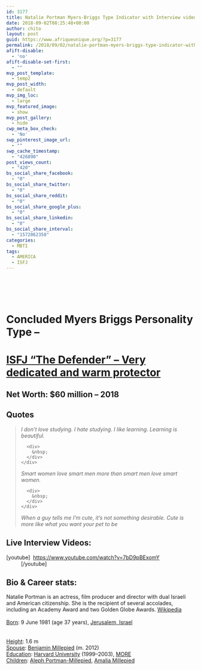 ```yaml
---
id: 3177
title: Natalie Portman Myers-Briggs Type Indicator with Interview videos, career stats and Net Worth
date: 2018-09-02T08:25:48+00:00
author: chito
layout: post
guid: https://www.afriqueunique.org/?p=3177
permalink: /2018/09/02/natalie-portman-myers-briggs-type-indicator-with-interview-videos-career-stats-and-net-worth/
afift-disable:
  - 'no'
afift-disable-set-first:
  - ""
mvp_post_template:
  - temp2
mvp_post_width:
  - default
mvp_img_loc:
  - large
mvp_featured_image:
  - show
mvp_post_gallery:
  - hide
cwp_meta_box_check:
  - 'No'
swp_pinterest_image_url:
  - ""
swp_cache_timestamp:
  - "426890"
post_views_count:
  - "420"
bs_social_share_facebook:
  - "0"
bs_social_share_twitter:
  - "0"
bs_social_share_reddit:
  - "0"
bs_social_share_google_plus:
  - "0"
bs_social_share_linkedin:
  - "0"
bs_social_share_interval:
  - "1572062350"
categories:
  - MBTI
tags:
  - AMERICA
  - ISFJ
---
```

# &nbsp;

# Concluded Myers Briggs Personality Type &#8211;&nbsp;

# [ISFJ &#8220;The Defender&#8221; &#8211; Very dedicated and warm protector](https://www.afriqueunique.org/portrait-of-an-isfj-introverted-sensing-feeling-judging-introverted-sensing-with-extraverted-feeling/)

## Net Worth: **$60 million &#8211; 2018**

## Quotes

> <div data-mh="-1">
>   <div class="YwqY0">
>     <div class="OTnkWc kno-fb-ctx" data-ved="2ahUKEwiZ0Y7y75vdAhUSzhoKHeVNAuIQhFsoADABegQICBAE">
>       <div class="Qynugf">
>         <i>I don&#8217;t love studying. I hate studying. I like learning. Learning is beautiful.</i>
>       </div>
>       
>       <div>
>         &nbsp;
>       </div>
>     </div>
>   </div>
> </div>
> 
> <div data-mh="-1">
>   <div class="dH80Y">
>     <div class="OTnkWc kno-fb-ctx" data-ved="2ahUKEwiZ0Y7y75vdAhUSzhoKHeVNAuIQhFsoATABegQICBAF">
>       <div class="Qynugf">
>         <i>Smart women love smart men more than smart men love smart women.</i>
>       </div>
>       
>       <div>
>         &nbsp;
>       </div>
>     </div>
>   </div>
> </div>
> 
> <div data-mh="-1">
>   <div class="dH80Y">
>     <div class="OTnkWc kno-fb-ctx" data-ved="2ahUKEwiZ0Y7y75vdAhUSzhoKHeVNAuIQhFsoAjABegQICBAG">
>       <div class="Qynugf">
>         <i>When a guy tells me I&#8217;m cute, it&#8217;s not something desirable. Cute is more like what you want your pet to be</i>
>       </div>
>     </div>
>   </div>
> </div>

## Live Interview Videos:

[youtube]&nbsp; https://www.youtube.com/watch?v=7bD9pBExomY&nbsp; &nbsp; &nbsp; &nbsp; &nbsp; &nbsp; &nbsp; &nbsp; &nbsp; &nbsp; &nbsp; &nbsp; &nbsp; &nbsp; &nbsp; &nbsp; &nbsp; [/youtube]

## Bio & Career stats:

<div class="mod" data-md="50" data-hveid="CAoQKA" data-ved="2ahUKEwjY15vp75vdAhVHWBoKHfvjByEQkCkoAjAXegQIChAo">
  <div class="hb8SAc kno-fb-ctx" data-hveid="CAoQKQ" data-ved="2ahUKEwjY15vp75vdAhVHWBoKHfvjByEQziAoADAXegQIChAp">
    <div class="r-iD4K8W5vp2Zg">
      <div class="kno-rdesc r-iYNV3P_6Zrgc" data-t="kno-desc-sh" data-rtid="iYNV3P_6Zrgc">
        <div>
          Natalie Portman is an actress, film producer and director with dual Israeli and American citizenship. She is the recipient of several accolades, including an Academy Award and two Golden Globe Awards.&nbsp;<a class="q ruhjFe NJLBac fl" href="https://en.wikipedia.org/wiki/Natalie_Portman" data-ved="2ahUKEwjY15vp75vdAhVHWBoKHfvjByEQmhMwF3oECAoQKg">Wikipedia</a>
        </div>
      </div>
    </div>
  </div>
</div>

<div class="mod" data-md="30" data-hveid="CAoQKw" data-ved="2ahUKEwjY15vp75vdAhVHWBoKHfvjByEQ6-0CKAMwGHoECAoQKw">
  &nbsp;
</div>

<div class="mod" data-attrid="kc:/people/person:born" data-md="1001" data-hveid="CAoQLA" data-ved="2ahUKEwjY15vp75vdAhVHWBoKHfvjByEQkCkoBDAZegQIChAs">
  <div class="Z1hOCe">
    <div class="zloOqf kno-fb-ctx" data-ved="2ahUKEwjY15vp75vdAhVHWBoKHfvjByEQyxMoADAZegQIChAt">
      <span class="w8qArf"><a class="fl" href="https://www.google.com/search?q=natalie+portman+born&stick=H4sIAAAAAAAAAOPgE-LQz9U3sMwxLtASy0620i9IzS_ISQVSRcX5eVZJ-UV5ADD2RMwkAAAA&sa=X&ved=2ahUKEwjY15vp75vdAhVHWBoKHfvjByEQ6BMoADAZegQIChAu" data-ved="2ahUKEwjY15vp75vdAhVHWBoKHfvjByEQ6BMoADAZegQIChAu">Born</a>:&nbsp;</span><span class="LrzXr kno-fv">9 June 1981 (age 37&nbsp;years),&nbsp;<a class="fl" href="https://www.google.com/search?q=Jerusalem&stick=H4sIAAAAAAAAAOPgE-LQz9U3sMwxLlACs0yMDeK1xLKTrfQLUvMLclKBVFFxfp5VUn5RHgB_jAliLgAAAA&sa=X&ved=2ahUKEwjY15vp75vdAhVHWBoKHfvjByEQmxMoATAZegQIChAv" data-ved="2ahUKEwjY15vp75vdAhVHWBoKHfvjByEQmxMoATAZegQIChAv">Jerusalem, Israel</a></span>
    </div>
  </div>
</div>

<div class="mod" data-attrid="kc:/search_engagement/highlight:claimable_by_collection" data-md="412">
  &nbsp;
</div>

<div class="mod" data-attrid="kc:/search_engagement/highlight:claimed_inactive" data-md="412">
  &nbsp;
</div>

<div class="mod" data-attrid="kc:/people/person:height" data-md="1001" data-hveid="CAoQMA" data-ved="2ahUKEwjY15vp75vdAhVHWBoKHfvjByEQkCkoBTAcegQIChAw">
  <div class="Z1hOCe">
    <div class="zloOqf kno-fb-ctx" data-ved="2ahUKEwjY15vp75vdAhVHWBoKHfvjByEQyxMoADAcegQIChAx">
      <span class="w8qArf"><a class="fl" href="https://www.google.com/search?q=natalie+portman+height&stick=H4sIAAAAAAAAAOPgE-LQz9U3sMwxLtCSyE620i9IzS_ISQVSRcX5eVYZqZnpGSUALMQ_FCYAAAA&sa=X&ved=2ahUKEwjY15vp75vdAhVHWBoKHfvjByEQ6BMoADAcegQIChAy" data-ved="2ahUKEwjY15vp75vdAhVHWBoKHfvjByEQ6BMoADAcegQIChAy">Height</a>:&nbsp;</span><span class="LrzXr kno-fv">1.6&nbsp;m</span>
    </div>
  </div>
</div>

<div class="mod" data-attrid="kc:/people/person:spouse" data-md="1001" data-hveid="CAoQMw" data-ved="2ahUKEwjY15vp75vdAhVHWBoKHfvjByEQkCkoBjAdegQIChAz">
  <div class="Z1hOCe">
    <div class="zloOqf kno-fb-ctx" data-ved="2ahUKEwjY15vp75vdAhVHWBoKHfvjByEQyxMoADAdegQIChA0">
      <span class="w8qArf"><a class="fl" href="https://www.google.com/search?q=natalie+portman+spouse&stick=H4sIAAAAAAAAAOPgE-LQz9U3sMwxLtCSyE620i9IzS_ISQVSRcX5eVbFBfmlxakALO1hLCYAAAA&sa=X&ved=2ahUKEwjY15vp75vdAhVHWBoKHfvjByEQ6BMoADAdegQIChA1" data-ved="2ahUKEwjY15vp75vdAhVHWBoKHfvjByEQ6BMoADAdegQIChA1">Spouse</a>:&nbsp;</span><span class="LrzXr kno-fv"><a class="fl" href="https://www.google.com/search?q=Benjamin+Millepied&stick=H4sIAAAAAAAAAOPgE-LQz9U3sMwxLlDiArGMKw2MC5K1JLKTrfQLUvMLclKBVFFxfp5VcUF-aXEqAKwqk1AyAAAA&sa=X&ved=2ahUKEwjY15vp75vdAhVHWBoKHfvjByEQmxMoATAdegQIChA2" data-ved="2ahUKEwjY15vp75vdAhVHWBoKHfvjByEQmxMoATAdegQIChA2">Benjamin Millepied</a>&nbsp;(m. 2012)</span>
    </div>
  </div>
</div>

<div class="mod" data-attrid="kc:/people/person:education" data-md="1001" data-hveid="CAoQNw" data-ved="2ahUKEwjY15vp75vdAhVHWBoKHfvjByEQkCkoBzAeegQIChA3">
  <div class="Z1hOCe">
    <div class="zloOqf kno-fb-ctx" data-ved="2ahUKEwjY15vp75vdAhVHWBoKHfvjByEQyxMoADAeegQIChA4">
      <span class="w8qArf"><a class="fl" href="https://www.google.com/search?q=natalie+portman+education&stick=H4sIAAAAAAAAAOPgE-LQz9U3sMwxLtCSzk620i9IzS_ISQVSRcX5eVapKaXJiSWZ-XkAXqRL0SkAAAA&sa=X&ved=2ahUKEwjY15vp75vdAhVHWBoKHfvjByEQ6BMoADAeegQIChA5" data-ved="2ahUKEwjY15vp75vdAhVHWBoKHfvjByEQ6BMoADAeegQIChA5">Education</a>:&nbsp;</span><span class="LrzXr kno-fv"><a class="fl" href="https://www.google.com/search?q=Harvard+University&stick=H4sIAAAAAAAAAOPgE-LQz9U3sMwxLlACs4yziyu1pLOTrfQLUvMLclKBVFFxfp5VakppcmJJZn4eAI-E8zgzAAAA&sa=X&ved=2ahUKEwjY15vp75vdAhVHWBoKHfvjByEQmxMoATAeegQIChA6" data-ved="2ahUKEwjY15vp75vdAhVHWBoKHfvjByEQmxMoATAeegQIChA6">Harvard University</a>&nbsp;(1999–2003),&nbsp;<a class="fl" href="https://www.google.com/search?q=natalie+portman+education&stick=H4sIAAAAAAAAAOPgE-LQz9U3sMwxLtCSzk620i9IzS_ISQVSRcX5eVapKaXJiSWZ-XkAXqRL0SkAAAA&sa=X&ved=2ahUKEwjY15vp75vdAhVHWBoKHfvjByEQ44YBKAIwHnoECAoQOw"><span class="SW5pqf">MORE</span></a></span>
    </div>
  </div>
</div>

<div class="mod" data-attrid="kc:/people/person:children" data-md="1001" data-hveid="CAoQPA" data-ved="2ahUKEwjY15vp75vdAhVHWBoKHfvjByEQkCkoCDAfegQIChA8">
  <div class="Z1hOCe">
    <div class="zloOqf kno-fb-ctx" data-ved="2ahUKEwjY15vp75vdAhVHWBoKHfvjByEQyxMoADAfegQIChA9">
      <span class="w8qArf"><a class="fl" href="https://www.google.com/search?q=natalie+portman+children&stick=H4sIAAAAAAAAAOPgE-LQz9U3sMwxLtCSyk620i9IzS_ISQVSRcX5eVbJGZk5KUWpeQB1AU-OKAAAAA&sa=X&ved=2ahUKEwjY15vp75vdAhVHWBoKHfvjByEQ6BMoADAfegQIChA-" data-ved="2ahUKEwjY15vp75vdAhVHWBoKHfvjByEQ6BMoADAfegQIChA-">Children</a>:&nbsp;</span><span class="LrzXr kno-fv"><a class="fl" href="https://www.google.com/search?q=Aleph+Portman-Millepied&stick=H4sIAAAAAAAAAOPgE-LQz9U3sMwxLlDiArGyjLIzig20pLKTrfQLUvMLclKBVFFxfp5VckZmTkpRah4AmP_p6DQAAAA&sa=X&ved=2ahUKEwjY15vp75vdAhVHWBoKHfvjByEQmxMoATAfegQIChA_" data-ved="2ahUKEwjY15vp75vdAhVHWBoKHfvjByEQmxMoATAfegQIChA_">Aleph Portman-Millepied</a>,&nbsp;<a class="fl" href="https://www.google.com/search?q=Amalia+Millepied&stick=H4sIAAAAAAAAAOPgE-LQz9U3sMwxLlDi1U_XNzRMqUjOyCgqTNGSyk620i9IzS_ISQVSRcX5eVbJGZk5KUWpeQAxQs0rNwAAAA&sa=X&ved=2ahUKEwjY15vp75vdAhVHWBoKHfvjByEQmxMoAjAfegQIChBA" data-ved="2ahUKEwjY15vp75vdAhVHWBoKHfvjByEQmxMoAjAfegQIChBA">Amalia Millepied</a></span>
    </div>
  </div>
</div>